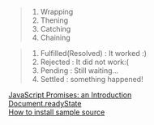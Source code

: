 >1. Wrapping
>2. Thening
>3. Catching
>4. Chaining

>1. Fulfilled(Resolved) : It worked :)
>2. Rejected : It did not work:(
>3. Pending : Still waiting...
>4. Settled : something happened!

[JavaScript Promises: an Introduction](https://developers.google.com/web/fundamentals/primers/promises)   
[Document.readyState](https://developer.mozilla.org/en-US/docs/Web/API/Document/readyState)   
[How to install sample source](https://github.com/udacity/exoplanet-explorer/issues/13)   